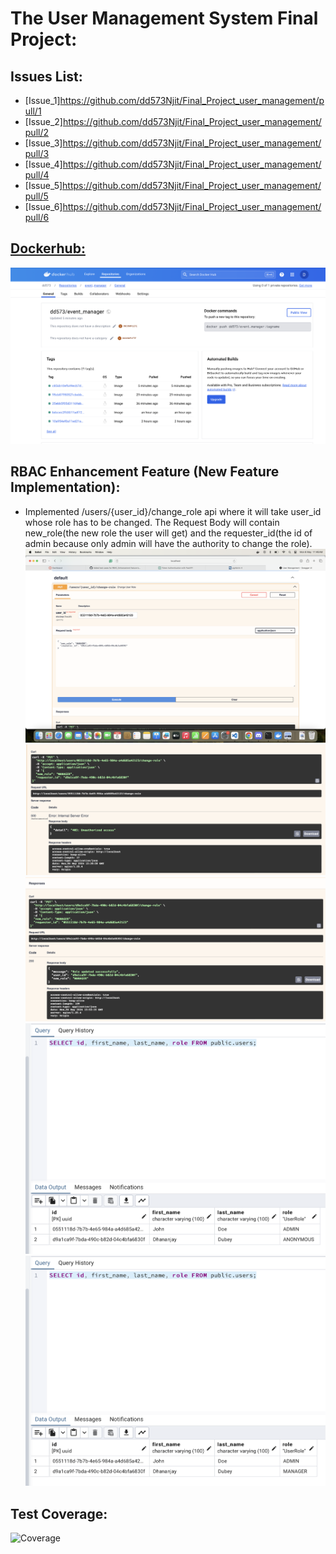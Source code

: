 

# The User Management System Final Project:

## Issues List:
- [Issue_1]https://github.com/dd573Njit/Final_Project_user_management/pull/1
- [Issue_2]https://github.com/dd573Njit/Final_Project_user_management/pull/2
- [Issue_3]https://github.com/dd573Njit/Final_Project_user_management/pull/3
- [Issue_4]https://github.com/dd573Njit/Final_Project_user_management/pull/4
- [Issue_5]https://github.com/dd573Njit/Final_Project_user_management/pull/5
- [Issue_6]https://github.com/dd573Njit/Final_Project_user_management/pull/6

## [Dockerhub:](https://hub.docker.com/repository/docker/dd573/event_manager/general)
![Dockerhub Repository](submissions_ss/Docker_SS.png)

## RBAC Enhancement Feature (New Feature Implementation):
- Implemented /users/{user_id}/change_role api where it will take user_id whose role has to be changed. The Request Body will contain new_role(the new role the user will get) and the requester_id(the id of admin because only admin will have the authority to change the role).
![RBAC_Change_User_Role](submissions_ss/RBAC_Change_User_Role_SS.png)
![RBAC_Change_User_Role_Unauthorized_Access](submissions_ss/RBAC_Change_User_Role_Unauthorized_SS.png)
![RBAC_Change_User_Role_Authorized_Access](submissions_ss/RBAC_Change_User_Role_Authorized_SS.png)
![RBAC_Change_User_Role_Before_Role_Changed_PGAdmin](submissions_ss/RBAC_Change_User_Role_Before_Role_Changed_SS.png)
![RBAC_Change_User_Role_After_Role_Changed_PGAdmin](submissions_ss/RBAC_Change_User_Role_After_Role_Changed_SS.png)

## Test Coverage:
![Coverage](submissions/Test_Coverage_SS.png)